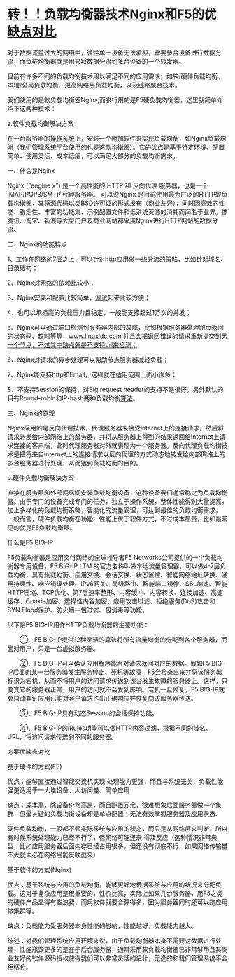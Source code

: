 # [转！！负载均衡器技术Nginx和F5的优缺点对比](https://www.cnblogs.com/wuyun-blog/p/6186198.html)

对于数据流量过大的网络中，往往单一设备无法承担，需要多台设备进行数据分流，而负载均衡器就是用来将数据分流到多台设备的一个转发器。

目前有许多不同的负载均衡技术用以满足不同的应用需求，如软/硬件负载均衡、本地/全局负载均衡、更高网络层负载均衡，以及链路聚合技术。

我们使用的是软负载均衡器Nginx,而农行用的是F5硬负载均衡器，这里就简单介绍下这两种技术：

a.软件负载均衡解决方案

在一台服务器的[操作系统](http://lib.csdn.net/base/operatingsystem)上，安装一个附加软件来实现负载均衡，如Nginx负载均衡（我们管理系统平台使用的也是这款均衡器）。它的优点是基于特定环境、配置简单、使用灵活、成本低廉，可以满足大部分的负载均衡需求。

一、什么是Nginx

Nginx \("engine x"\) 是一个高性能的 HTTP 和 反向代理 服务器，也是一个 IMAP/POP3/SMTP 代理服务器。 可以说Nginx 是目前使用最为广泛的HTTP软负载均衡器，其将源代码以类BSD许可证的形式发布（商业友好），同时因高效的性能、稳定性、丰富的功能集、示例配置文件和低系统资源的消耗而闻名于业界。像腾讯、淘宝、新浪等大型门户及商业网站都采用Nginx进行HTTP网站的数据分流。

二、Nginx的功能特点

1、工作在网络的7层之上，可以针对http应用做一些分流的策略，比如针对域名、目录结构；

2、Nginx对网络的依赖比较小；

3、Nginx安装和配置比较简单，[测试](http://lib.csdn.net/base/softwaretest)起来比较方便；

4、也可以承担高的负载压力且稳定，一般能支撑超过1万次的并发；

5、Nginx可以通过端口检测到服务器内部的故障，比如根据服务器处理网页返回的状态码、超时等等，www.linuxidc.com 并且会把返回错误的请求重新提交到另一个节点，不过其中缺点就是不支持url来检测；

6、Nginx对请求的异步处理可以帮助节点服务器减轻负载；

7、Nginx能支持http和Email，这样就在适用范围上面小很多；

8、不支持Session的保持、对Big request header的支持不是很好，另外默认的只有Round-robin和IP-hash两种负载均衡[算法](http://lib.csdn.net/base/datastructure)。

三、Nginx的原理

Nginx采用的是反向代理技术，代理服务器来接受internet上的连接请求，然后将请求转发给内部网络上的服务器，并将从服务器上得到的结果返回给internet上请求连接的客户端，此时代理服务器对外就表现为一个服务器。反向代理负载均衡技术是把将来自internet上的连接请求以反向代理的方式动态地转发给内部网络上的多台服务器进行处理，从而达到负载均衡的目的。

b.硬件负载均衡解决方案

直接在服务器和外部网络间安装负载均衡设备，这种设备我们通常称之为负载均衡器。由于专门的设备完成专门的任务，独立于操作系统，整体性能得到大量提高，加上多样化的负载均衡策略，智能化的流量管理，可达到最佳的负载均衡需求。 一般而言，硬件负载均衡在功能、性能上优于软件方式，不过成本昂贵，比如最常见的就是F5负载均衡器。

什么是F5 BIG-IP

F5负载均衡器是应用交付网络的全球领导者F5 Networks公司提供的一个负载均衡器专用设备，F5 BIG-IP LTM 的官方名称叫做本地流量管理器，可以做4-7层负载均衡，具有负载均衡、应用交换、会话交换、状态监控、智能网络地址转换、通用持续性、响应错误处理、IPv6网关、高级路由、智能端口镜像、SSL加速、智能HTTP压缩、TCP优化、第7层速率整形、内容缓冲、内容转换、连接加速、高速缓存、Cookie加密、选择性内容加密、应用攻击过滤、拒绝服务\(DoS\)攻击和SYN Flood保护、防火墙—包过滤、包消毒等功能。

以下是F5 BIG-IP用作HTTP负载均衡器的主要功能：

　　①、F5 BIG-IP提供12种灵活的算法将所有流量均衡的分配到各个服务器，而面对用户，只是一台虚拟服务器。

　　②、F5 BIG-IP可以确认应用程序能否对请求返回对应的数据。假如F5 BIG-IP后面的某一台服务器发生服务停止、死机等故障，F5会检查出来并将该服务器标识为宕机，从而不将用户的访问请求传送到该台发生故障的服务器上。这样，只要其它的服务器正常，用户的访问就不会受到影响。宕机一旦修复，F5 BIG-IP就会自动查证应用已能对客户请求作出正确响应并恢复向该服务器传送。

　　③、F5 BIG-IP具有动态Session的会话保持功能。

　　④、F5 BIG-IP的iRules功能可以做HTTP内容过滤，根据不同的域名、URL，将访问请求传送到不同的服务器。



方案优缺点对比

基于硬件的方式\(F5\)

优点：能够直接通过智能交换机实现,处理能力更强，而且与系统无关，负载性能强更适用于一大堆设备、大访问量、简单应用

缺点：成本高，除设备价格高昂，而且配置冗余．很难想象后面服务器做一个集群，但最关键的负载均衡设备却是单点配置；无法有效掌握服务器及应用状态.

硬件负载均衡，一般都不管实际系统与应用的状态，而只是从网络层来判断，所以有时候系统处理能力已经不行了，但网络可能还来 得及反应（这种情况非常典型，比如应用服务器后面内存已经占用很多，但还没有彻底不行，如果网络传输量不大就未必在网络层能反映出来）

基于软件的方式\(Nginx\)

优点：基于系统与应用的负载均衡，能够更好地根据系统与应用的状况来分配负载。这对于复杂应用是很重要的，性价比高，实际上如果几台服务器，用F5之类的硬件产品显得有些浪费，而用软件就要合算得多，因为服务器同时还可以跑应用做集群等。

缺点：负载能力受服务器本身性能的影响，性能越好，负载能力越大。

综述：对我们管理系统应用环境来说，由于负载均衡器本身不需要对数据进行处理，性能瓶颈更多的是在于后台服务器，通常采用软负载均衡器已非常够用且其商业友好的软件源码授权使得我们可以非常灵活的设计，无逢的和我们管理系统平台相结合。



